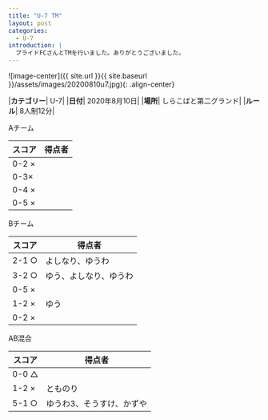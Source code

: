 ```yaml
---
title: "U-7 TM"
layout: post
categories:
  - U-7
introduction: |
  プライドFCさんとTMを行いました。ありがとうございました。  
---
```


![image-center]({{ site.url }}{{ site.baseurl }}/assets/images/20200810u7.jpg){: .align-center}


|**カテゴリー**| U-7|
|**日付**| 2020年8月10日|
|**場所**| しらこばと第二グランド|
|**ルール**| 8人制12分|

Aチーム

|スコア|得点者|
|---|----|
|0-2 ×||
|0-3×||
|0-4 ×||
|0-5 ×||

Bチーム

|スコア|得点者|
|---|----|
|2-1 ○|よしなり、ゆうわ|
|3-2 ○|ゆう、よしなり、ゆうわ|
|0-5 ×||
|1-2 ×|ゆう|
|0-2 ×||

AB混合

|スコア|得点者|
|---|----|
|0-0 △||
|1-2 ×|とものり|
|5-1 ○|ゆうわ3、そうすけ、かずや|
